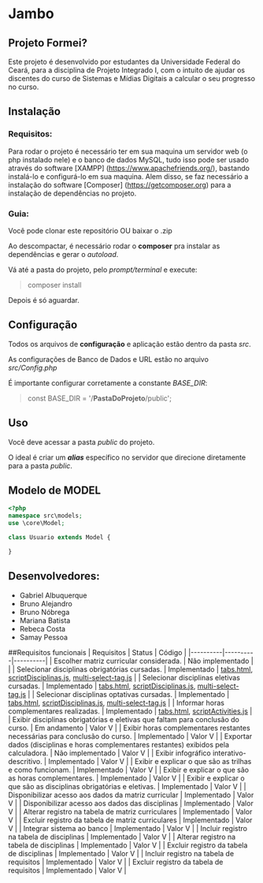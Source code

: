 # Jambo

## Projeto Formei?
Este projeto é desenvolvido por estudantes da Universidade Federal do Ceará, para a disciplina de Projeto Integrado I, com o intuito de ajudar os discentes do curso de Sistemas e Mídias Digitais a calcular o seu progresso no curso. 

## Instalação

### Requisitos:
Para rodar o projeto é necessário ter em sua maquina um servidor web (o php instalado nele) e o banco de dados MySQL, tudo isso pode ser usado através do software [XAMPP] (https://www.apachefriends.org/), bastando instalá-lo e configurá-lo em sua maquina. Alem disso, se faz necessário a instalação do software [Composer] (https://getcomposer.org) para a instalação de dependências no projeto.

### Guia:
Você pode clonar este repositório OU baixar o .zip

Ao descompactar, é necessário rodar o **composer** pra instalar as dependências e gerar o *autoload*.

Vá até a pasta do projeto, pelo *prompt/terminal* e execute:
> composer install

Depois é só aguardar.

## Configuração
Todos os arquivos de **configuração** e aplicação estão dentro da pasta *src*.

As configurações de Banco de Dados e URL estão no arquivo *src/Config.php*

É importante configurar corretamente a constante *BASE_DIR*:
> const BASE_DIR = '/**PastaDoProjeto**/public';

## Uso
Você deve acessar a pasta *public* do projeto.

O ideal é criar um ***alias*** específico no servidor que direcione diretamente para a pasta *public*.

## Modelo de MODEL
```php
<?php
namespace src\models;
use \core\Model;

class Usuario extends Model {

}
```

## Desenvolvedores:
- Gabriel Albuquerque
- Bruno Alejandro
- Bruno Nóbrega
- Mariana Batista
- Rebeca Costa
- Samay Pessoa

##Requisitos funcionais
| Requisitos | Status | Código |
|----------|----------|----------|
| Escolher matriz curricular considerada. | Não implementado |  |
| Selecionar disciplinas obrigatórias cursadas. | Implementado   | [tabs.html](https://github.com/SamayUFC/EquipeJambo-SQMF/blob/dev/pages/tabs.html), [scriptDisciplinas.js](https://github.com/SamayUFC/EquipeJambo-SQMF/blob/dev/js/scriptDisciplinas.js), [multi-select-tag.js](https://github.com/SamayUFC/EquipeJambo-SQMF/blob/dev/js/multi-select-dropdown.js) |
| Selecionar disciplinas eletivas cursadas. | Implementado | [tabs.html](https://github.com/SamayUFC/EquipeJambo-SQMF/blob/dev/pages/tabs.html), [scriptDisciplinas.js](https://github.com/SamayUFC/EquipeJambo-SQMF/blob/dev/js/scriptDisciplinas.js), [multi-select-tag.js](https://github.com/SamayUFC/EquipeJambo-SQMF/blob/dev/js/multi-select-dropdown.js)  |
| Selecionar disciplinas optativas cursadas. | Implementado   | [tabs.html](https://github.com/SamayUFC/EquipeJambo-SQMF/blob/dev/pages/tabs.html), [scriptDisciplinas.js](https://github.com/SamayUFC/EquipeJambo-SQMF/blob/dev/js/scriptDisciplinas.js), [multi-select-tag.js](https://github.com/SamayUFC/EquipeJambo-SQMF/blob/dev/js/multi-select-dropdown.js)  |
| Informar horas complementares realizadas. | Implementado   | [tabs.html](https://github.com/SamayUFC/EquipeJambo-SQMF/blob/dev/pages/tabs.html), [scriptActivities.js](https://github.com/SamayUFC/EquipeJambo-SQMF/blob/dev/js/scriptActivities.js)  |
| Exibir disciplinas obrigatórias e eletivas que faltam para conclusão do curso. | Em andamento   | Valor V  |
| Exibir horas complementares restantes necessárias para conclusão do curso. | Implementado   | Valor V  |
| Exportar dados (disciplinas e horas complementares restantes) exibidos pela calculadora. | Não implementado   | Valor V  |
| Exibir infográfico interativo-descritivo. | Implementado   | Valor V  |
| Exibir e explicar o que são as trilhas e como funcionam.  | Implementado   | Valor V  |
| Exibir e explicar o que são as horas complementares. | Implementado   | Valor V  |
| Exibir e explicar o que são as disciplinas obrigatórias e eletivas. | Implementado   | Valor V  |
| Disponibilizar acesso aos dados da matriz curricular  | Implementado   | Valor V  |
| Disponibilizar acesso aos dados das disciplinas | Implementado   | Valor V  |
| Alterar registro na tabela de matriz curriculares | Implementado   | Valor V  |
| Excluir registro da tabela de matriz curriculares | Implementado   | Valor V  |
| Integrar sistema ao banco  | Implementado   | Valor V  |
| Incluir registro na tabela de disciplinas  | Implementado   | Valor V  |
| Alterar registro na tabela de disciplinas | Implementado   | Valor V  |
| Excluir registro da tabela de disciplinas  | Implementado   | Valor V  |
| Incluir registro na tabela de requisitos | Implementado   | Valor V  |
| Excluir registro da tabela de requisitos | Implementado   | Valor V  |


